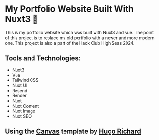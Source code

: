 # My Portfolio Website Built With Nuxt3 🚀

This is my portfolio website which was built with Nuxt3 and vue.
The point of this project is to replace my old portfolio with a newer and more modern one.
This project is also a part of the Hack Club High Seas 2024.

## Tools and Technologies:

- Nuxt3
- Vue
- Tailwind CSS
- Nuxt UI
- Resend
- Render
- Nuxt
- Nuxt Content
- Nuxt Image
- Nuxt SEO

## Using the [Canvas](https://github.com/HugoRCD/canvas) template by [Hugo Richard](https://github.com/HugoRCD)

<p align="center">
    <a aria-label="Tuna's Website" href="https://tunaerhanoglu.com">
        <img alt="" src="https://img.shields.io/website?url=https%3A%2F%2Ftunaerhanoglu.com&up_message=Working&logo=safari">
</p>
